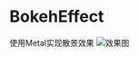 # BokehEffect
使用Metal实现散景效果
![效果图](https://upload-images.jianshu.io/upload_images/661949-52b4612486b0ba88.png?imageMogr2/auto-orient/strip%7CimageView2/2/w/665/format/webp)
